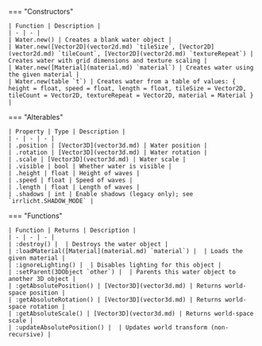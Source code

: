 === "Constructors"

    | Function | Description |
    | - | - |
    | Water.new() | Creates a blank water object |
    | Water.new([Vector2D](vector2d.md) `tileSize`, [Vector2D](vector2d.md) `tileCount`, [Vector2D](vector2d.md) `textureRepeat`) | Creates water with grid dimensions and texture scaling |
    | Water.new([Material](material.md) `material`) | Creates water using the given material |
    | Water.new(table `t`) | Creates water from a table of values: { height = float, speed = float, length = float, tileSize = Vector2D, tileCount = Vector2D, textureRepeat = Vector2D, material = Material } |

=== "Alterables"

    | Property | Type | Description |
    | - | - | - |
    | .position | [Vector3D](vector3d.md) | Water position |
    | .rotation | [Vector3D](vector3d.md) | Water rotation |
    | .scale | [Vector3D](vector3d.md) | Water scale |
    | .visible | bool | Whether water is visible |
    | .height | float | Height of waves |
    | .speed | float | Speed of waves |
    | .length | float | Length of waves |
    | .shadows | int | Enable shadows (legacy only); see `irrlicht.SHADOW_MODE` |

=== "Functions"

    | Function | Returns | Description |
    | - | - | - |
    | :destroy() |  | Destroys the water object |
    | :loadMaterial([Material](material.md) `material`) |  | Loads the given material |
    | :ignoreLighting() |  | Disables lighting for this object |
    | :setParent(3DObject `other`) |  | Parents this water object to another 3D object |
    | :getAbsolutePosition() | [Vector3D](vector3d.md) | Returns world-space position |
    | :getAbsoluteRotation() | [Vector3D](vector3d.md) | Returns world-space rotation |
    | :getAbsoluteScale() | [Vector3D](vector3d.md) | Returns world-space scale |
    | :updateAbsolutePosition() |  | Updates world transform (non-recursive) |